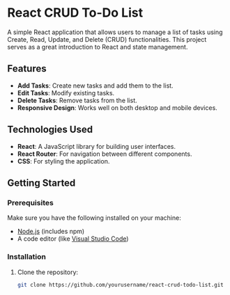 # React CRUD To-Do List

A simple React application that allows users to manage a list of tasks using Create, Read, Update, and Delete (CRUD) functionalities. This project serves as a great introduction to React and state management.

## Features

- **Add Tasks**: Create new tasks and add them to the list.
- **Edit Tasks**: Modify existing tasks.
- **Delete Tasks**: Remove tasks from the list.
- **Responsive Design**: Works well on both desktop and mobile devices.

## Technologies Used

- **React**: A JavaScript library for building user interfaces.
- **React Router**: For navigation between different components.
- **CSS**: For styling the application.

## Getting Started

### Prerequisites

Make sure you have the following installed on your machine:

- [Node.js](https://nodejs.org/) (includes npm)
- A code editor (like [Visual Studio Code](https://code.visualstudio.com/))

### Installation

1. Clone the repository:

   ```bash
   git clone https://github.com/yourusername/react-crud-todo-list.git
